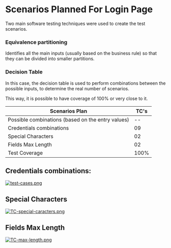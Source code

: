 # Scenarios Planned For Login Page
Two main software testing techniques were used to create the test scenarios.

### Equivalence partitioning
Identifies all the main inputs (usually based on the business rule) so that they can be divided into smaller partitions.

### Decision Table
In this case, the decision table is used to perform combinations between the possible inputs, to determine the real number of scenarios.

This way, it is possible to have coverage of 100% or very close to it.

| Scenarios Plan                                               |  TC's  |
|--------------------------------------------------------------|--------|
| Possible combinations (based on the entry values)	           |   --   |
| Credentials combinations	                                   |   09   |
| Special Characters                                           |   02   |
| Fields Max Length                                            |   02   |
| Test Coverage	                                               |  100%  |

## Credentials combinations:
[![test-cases.png](https://i.postimg.cc/d1kQXxH2/test-cases.png)](https://postimg.cc/dkFKZ4K3)

## Special Characters
[![TC-special-caracters.png](https://i.postimg.cc/QMF79K9m/TC-special-caracters.png)](https://postimg.cc/zL1v4BkH)

## Fields Max Length
[![TC-max-length.png](https://i.postimg.cc/yYfCzTMW/TC-max-length.png)](https://postimg.cc/nCQP4qct)
